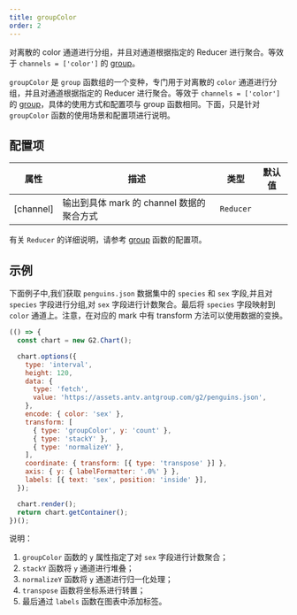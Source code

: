 ```yaml
---
title: groupColor
order: 2
---
```


对离散的 color 通道进行分组，并且对通道根据指定的 Reducer 进行聚合。等效于 `channels = ['color']` 的 [group](/manual/core/transform/group)。

`groupColor` 是 `group` 函数组的一个变种，专门用于对离散的 `color` 通道进行分组，并且对通道根据指定的 Reducer 进行聚合。等效于 `channels = ['color']` 的 [group](/manual/core/transform/group)，具体的使用方式和配置项与 group 函数相同。下面，只是针对 `groupColor` 函数的使用场景和配置项进行说明。

## 配置项

| 属性      | 描述                                      | 类型      | 默认值 |
| --------- | ----------------------------------------- | --------- | ------ |
| [channel] | 输出到具体 mark 的 channel 数据的聚合方式 | `Reducer` |        |

有关 `Reducer` 的详细说明，请参考 [group](/manual/core/transform/group) 函数的配置项。

## 示例

下面例子中,我们获取 `penguins.json` 数据集中的 `species` 和 `sex` 字段,并且对 `species` 字段进行分组,对 `sex` 字段进行计数聚合。最后将 `species` 字段映射到 `color` 通道上。注意，在对应的 mark 中有 transform 方法可以使用数据的变换。

```js | ob
(() => {
  const chart = new G2.Chart();

  chart.options({
    type: 'interval',
    height: 120,
    data: {
      type: 'fetch',
      value: 'https://assets.antv.antgroup.com/g2/penguins.json',
    },
    encode: { color: 'sex' },
    transform: [
      { type: 'groupColor', y: 'count' },
      { type: 'stackY' },
      { type: 'normalizeY' },
    ],
    coordinate: { transform: [{ type: 'transpose' }] },
    axis: { y: { labelFormatter: '.0%' } },
    labels: [{ text: 'sex', position: 'inside' }],
  });

  chart.render();
  return chart.getContainer();
})();
```

说明：

1. `groupColor` 函数的 `y` 属性指定了对 `sex` 字段进行计数聚合；
2. `stackY` 函数将 `y` 通道进行堆叠；
3. `normalizeY` 函数将 `y` 通道进行归一化处理；
4. `transpose` 函数将坐标系进行转置；
5. 最后通过 `labels` 函数在图表中添加标签。
